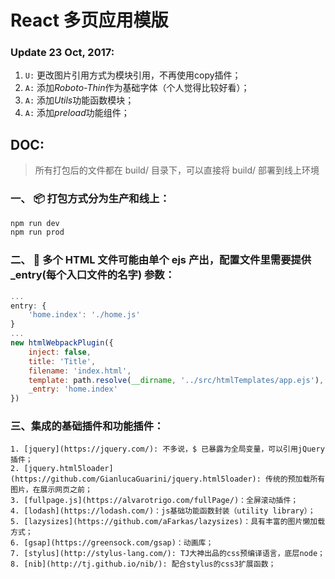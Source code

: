 # React 多页应用模版

### Update 23 Oct, 2017:
1. `U:` 更改图片引用方式为模块引用，不再使用copy插件；
2. `A:` 添加*Roboto-Thin*作为基础字体（个人觉得比较好看）；
3. `A:` 添加*Utils*功能函数模块；
4. `A:` 添加*preload*功能组件；

## DOC:

> 所有打包后的文件都在 build/ 目录下，可以直接将 build/ 部署到线上环境

### 一、 📦 打包方式分为生产和线上：
```bash
npm run dev
npm run prod
```

### 二、 📃 多个 HTML 文件可能由单个 ejs 产出，配置文件里需要提供 _entry(每个入口文件的名字) 参数：
```javascript
...
entry: {
    'home.index': './home.js'
}
...
new htmlWebpackPlugin({
    inject: false,
    title: 'Title',
    filename: 'index.html',
    template: path.resolve(__dirname, '../src/htmlTemplates/app.ejs'),
    _entry: 'home.index'
})
```

### 三、集成的基础插件和功能插件：
    1. [jquery](https://jquery.com/): 不多说，$ 已暴露为全局变量，可以引用jQuery插件；
    2. [jquery.html5loader](https://github.com/GianlucaGuarini/jquery.html5loader): 传统的预加载所有图片，在展示网页之前；
    3. [fullpage.js](https://alvarotrigo.com/fullPage/)：全屏滚动插件；
    4. [lodash](https://lodash.com/)：js基础功能函数封装（utility library）；
    5. [lazysizes](https://github.com/aFarkas/lazysizes)：具有丰富的图片懒加载方式；
    6. [gsap](https://greensock.com/gsap)：动画库；
    7. [stylus](http://stylus-lang.com/): TJ大神出品的css预编译语言，底层node；
    8. [nib](http://tj.github.io/nib/): 配合stylus的css3扩展函数；

